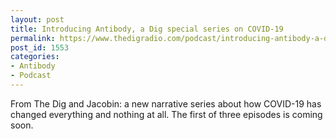 ```yaml
---
layout: post
title: Introducing Antibody, a Dig special series on COVID-19
permalink: https://www.thedigradio.com/podcast/introducing-antibody-a-dig-special-series-on-covid-19/index.html
post_id: 1553
categories: 
- Antibody
- Podcast
---
```


From The Dig and Jacobin: a new narrative series about how COVID-19 has changed everything and nothing at all. The first of three episodes is coming soon.